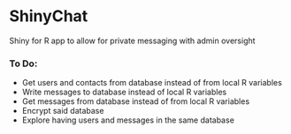 # ShinyChat
Shiny for R app to allow for private messaging with admin oversight

### To Do:
- Get users and contacts from database instead of from local R variables
- Write messages to database instead of local R variables
- Get messages from database instead of from local R variables
- Encrypt said database
- Explore having users and messages in the same database
